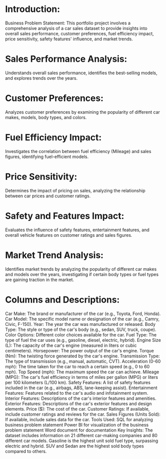 # Introduction:
Business Problem Statement:
This portfolio project involves a comprehensive analysis of a car sales dataset to provide insights into overall sales performance, customer preferences, fuel efficiency impact, price sensitivity, safety features' influence, and market trends.

# Sales Performance Analysis:

Understands overall sales performance, identifies the best-selling models, and explores trends over the years.

# Customer Preferences:
Analyzes customer preferences by examining the popularity of different car makes, models, body types, and colors.

# Fuel Efficiency Impact:
Investigates the correlation between fuel efficiency (Mileage) and sales figures, identifying fuel-efficient models.

# Price Sensitivity:
Determines the impact of pricing on sales, analyzing the relationship between car prices and customer ratings.

# Safety and Features Impact:

Evaluates the influence of safety features, entertainment features, and overall vehicle features on customer ratings and sales figures.

# Market Trend Analysis:
Identifies market trends by analyzing the popularity of different car makes and models over the years, investigating if certain body types or fuel types are gaining traction in the market.

# Columns and Descriptions:

Car Make: The brand or manufacturer of the car (e.g., Toyota, Ford, Honda).
Car Model: The specific model name or designation of the car (e.g., Camry, Civic, F-150).
Year: The year the car was manufactured or released.
Body Type: The style or type of the car's body (e.g., sedan, SUV, truck, coupe).
Color Options: Different color choices available for the car.
Fuel Type: The type of fuel the car uses (e.g., gasoline, diesel, electric, hybrid).
Engine Size (L): The capacity of the car's engine (measured in liters or cubic centimeters).
Horsepower: The power output of the car's engine.
Torque (Nm): The twisting force generated by the car's engine.
Transmission Type: The type of transmission (e.g., manual, automatic, CVT).
Acceleration (0-60 mph): The time taken for the car to reach a certain speed (e.g., 0 to 60 mph).
Top Speed (mph): The maximum speed the car can achieve.
Mileage (MPG): The car's fuel efficiency in terms of miles per gallon (MPG) or liters per 100 kilometers (L/100 km).
Safety Features: A list of safety features included in the car (e.g., airbags, ABS, lane-keeping assist).
Entertainment Features: Features related to the car's audio and infotainment system.
Interior Features: Descriptions of the car's interior features and amenities.
Exterior Features: Descriptions of the car's exterior features and design elements.
Price ($): The cost of the car.
Customer Ratings: If available, include customer ratings and reviews for the car.
Sales Figures (Units Sold): If available, include sales data for the car.
Tools Used:
SQL for analyzing business problem statement
Power BI for visualization of the business problem statement
Word document for documentation
Key Insights:
The dataset includes information on 21 different car-making companies and 80 different car models.
Gasoline is the highest unit sold fuel type, surpassing electric and hybrid.
SUV and Sedan are the highest sold body types compared to others.
